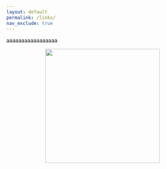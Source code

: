 ```yaml
---
layout: default
permalink: /links/
nav_exclude: true
---
```


aaaaaaaaaaaaaaaaa

<div class="box">
 <p align="center">
  <img src="https://raw.githubusercontent.com/sugar012/klipperITA/main/images/image6.png" width="300"> 
 </p>
</div>
